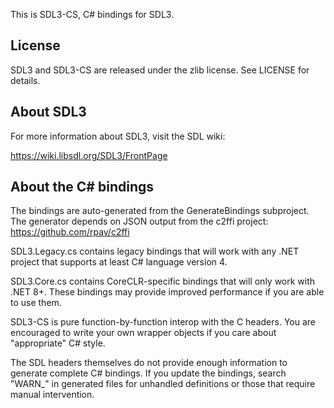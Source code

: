This is SDL3-CS, C# bindings for SDL3.

License
-------
SDL3 and SDL3-CS are released under the zlib license. See LICENSE for details.

About SDL3
----------
For more information about SDL3, visit the SDL wiki:

https://wiki.libsdl.org/SDL3/FrontPage

About the C# bindings
---------------------
The bindings are auto-generated from the GenerateBindings subproject.
The generator depends on JSON output from the c2ffi project: https://github.com/rpav/c2ffi

SDL3.Legacy.cs contains legacy bindings that will work with any .NET project that supports at least C# language version 4.

SDL3.Core.cs contains CoreCLR-specific bindings that will only work with .NET 8+. These bindings may provide improved performance if you are able to use them.

SDL3-CS is pure function-by-function interop with the C headers.
You are encouraged to write your own wrapper objects if you care about "appropriate" C# style.

The SDL headers themselves do not provide enough information to generate complete C# bindings.
If you update the bindings, search "WARN_" in generated files for unhandled definitions or those that require manual intervention.
